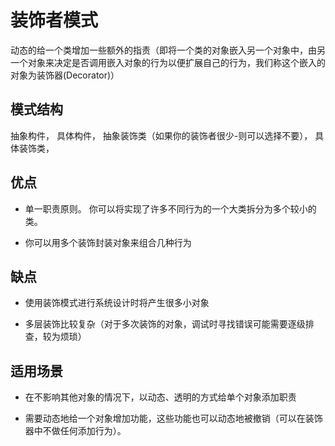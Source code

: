 # 装饰者模式

动态的给一个类增加一些额外的指责（即将一个类的对象嵌入另一个对象中，由另一个对象来决定是否调用嵌入对象的行为以便扩展自己的行为，我们称这个嵌入的对象为装饰器(Decorator)）

##  模式结构

抽象构件， 具体构件， 抽象装饰类（如果你的装饰者很少-则可以选择不要）， 具体装饰类，

## 优点

* 单一职责原则。 你可以将实现了许多不同行为的一个大类拆分为多个较小的类。

* 你可以用多个装饰封装对象来组合几种行为

## 缺点

* 使用装饰模式进行系统设计时将产生很多小对象

* 多层装饰比较复杂（对于多次装饰的对象，调试时寻找错误可能需要逐级排查，较为烦琐）

## 适用场景

* 在不影响其他对象的情况下，以动态、透明的方式给单个对象添加职责

* 需要动态地给一个对象增加功能，这些功能也可以动态地被撤销（可以在装饰器中不做任何添加行为）。